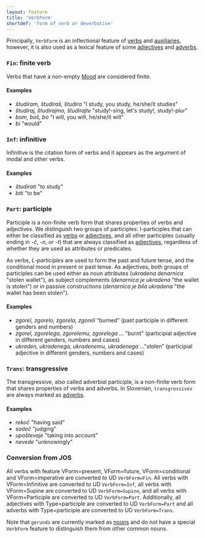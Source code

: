 ```yaml
---
layout: feature
title: 'VerbForm'
shortdef: 'form of verb or deverbative'
---
```


Principally, `VerbForm` is an inflectional feature of [verbs](VERB) and [auxiliaries](AUX), however, it is also used as a lexical feature of some [adjectives](ADJ) and [adverbs](ADV).

### `Fin`: finite verb

Verbs that have a non-empty [Mood]() are considered finite.

#### Examples
* _študiram, študiraš, študira_ "I study, you study, he/she/it studies"
* _študiraj, študirajmo, študirajte_ "study!-sing, let's study!, study!-plur"
* _bom, boš, bo_ "I will, you will, he/she/it will"
* _bi_ "would"

### `Inf`: infinitive

Infinitive is the citation form of verbs and it appears as the argument of modal and other verbs.

#### Examples

- _študirati_ "to study"
- _biti_ "to be"

### `Part`: participle

Participle is a non-finite verb form that shares properties of verbs and adjectives. We distinguish two groups of participles: l-participles that can either be classified as [verbs](VERB) or [adjectives](ADJ), and all other participles (usually ending in _-č_, _-n_, or _-t_) that are always classified as [adjectives](ADJ), regardless of whether they are used as attributes or predicates. 

As verbs, _L-participles_ are used to form the past and future tense, and the conditional mood in present or past tense. As adjectives, both groups of participles can be used either as noun attributes (_ukradena denarnica_ "stolen wallet"), as subject complements (_denarnica je ukradena_ "the wallet is stolen") or in passive constructions (_denarnica je bila ukradena_ "the wallet has been stolen").

#### Examples

- _zgorel, zgorelo, zgorela, zgoreli_ “burned” (past participle in different genders and numbers)
- _zgorel, zgorelega, zgorelemu, zgorelega ..._ "burnt" (participial adjective in different genders, numbers and cases)
- _ukraden, ukradenega, ukradenemu, ukradenega_ ..."stolen” (participial adjective in different genders, numbers and cases)

### `Trans`: transgressive

The transgressive, also called adverbial participle, is a non-finite verb form that shares properties of verbs and adverbs. In Slovenian, `transgressives` are always marked as [adverbs](ADV).

#### Examples

* _rekoč_ "having said"
* _sodeč_ "judging"
* _upoštevaje_ "taking into account"
* _nevede_ "unknowingly"


### Conversion from JOS

All verbs with feature VForm=present, VForm=future, VForm=conditional and VForm=imperative are converted to UD `VerbForm=Fin`. All verbs with VForm=Infinitive are converted to UD `VerbForm=Inf`, all verbs with VForm=Supine are converted to UD `VerbForm=Supine`, and all verbs with VForm=Participle are converted to UD `VerbForm=Part`. Additionally, all adjectives with Type=participle are converted to UD `VerbForm=Part` and all adverbs with Type=participle are converted to UD `VerbForm=Trans`.

Note that `gerunds` are currently marked as [nouns](NOUN) and do not have a special `VerbForm` feature to distinguish them from other common nouns.
<!-- Interlanguage links updated Út zář 29 20:43:05 CEST 2020 -->
